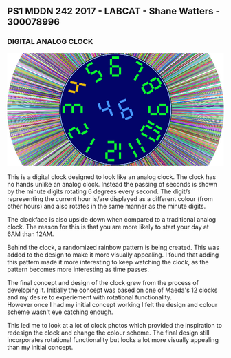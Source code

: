 ## PS1 MDDN 242 2017 - LABCAT - Shane Watters - 300078996

### DIGITAL ANALOG CLOCK

![alt text](https://raw.githubusercontent.com/LABCAT/digital-analog-clock/master/preview.jpg)

This is a digital clock designed to look like an analog clock. The clock has no hands unlike an analog clock. Instead the passing of seconds is shown by the minute digits rotating 6 degrees every second.
The digit/s representing the current hour is/are displayed as a different colour (from other hours) and also rotates in the same manner as the minute digits.  

The clockface is also upside down when compared to a traditional analog clock.  The reason for this is that you are more likely to start your day at 6AM than 12AM.

Behind the clock, a randomized rainbow pattern is being created. This was added to the design to make it more visually appealing.
I found that adding this pattern made it more interesting to keep watching the clock, as the pattern becomes more interesting as time passes.

The final concept and design of the clock grew from the process of developing it. Initially the concept was based on one of Maeda's 12 clocks and my desire to experiement with rotational functionality.  
However once I had my initial concept working I felt the design and colour scheme wasn't eye catching enough. 

This led me to look at a lot of clock photos which provided the inspiration to redesign the clock and change the colour scheme.  The final design still incorporates rotational functionality but looks a lot more visually appealing than my initial concept.  
